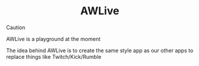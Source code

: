 <h1 align="center"> AWLive </h1>

> [!CAUTION]
> AWLive is a playground at the moment

The idea behind AWLive is to create the same style app as our other apps to replace things like Twitch/Kick/Rumble
